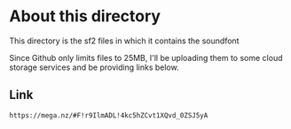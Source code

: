 # About this directory
This directory is the sf2 files in which it contains the soundfont

Since Github only limits files to 25MB, I'll be uploading them to some cloud storage services and be providing links below.

## Link 
``` https://mega.nz/#F!r9IlmADL!4kc5hZCvt1XQvd_0ZSJ5yA ```
